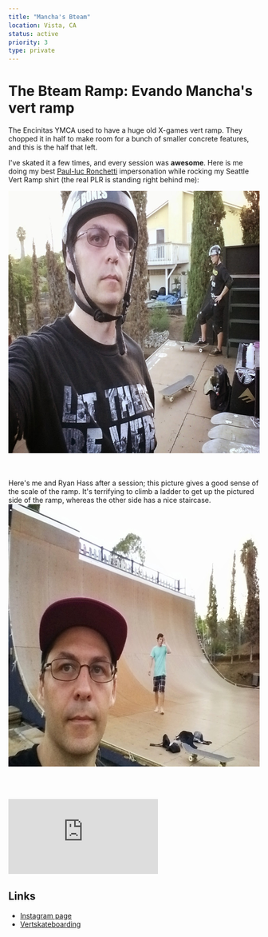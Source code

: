 ```yaml
---
title: "Mancha's Bteam"
location: Vista, CA
status: active
priority: 3
type: private
---
```

# The Bteam Ramp: Evando Mancha's vert ramp

The Encinitas YMCA used to have a huge old X-games vert ramp.
They chopped it in half to make room for a bunch of smaller 
concrete features, and this is the half that left.

I've skated it a few times, and every session was **awesome**.  Here
is me doing my best [Paul-luc Ronchetti](https://www.instagram.com/plronchetti/?hl=en) impersonation while rocking my Seattle Vert Ramp shirt (the real PLR is standing right behind me):

<img src="../../public/images/me-plr-mancha.png" width="700px" height="525px"/>

<br/><br/>
Here's me and Ryan Hass after a session; this picture gives a good
sense of the scale of the ramp.  It's terrifying to climb a ladder to
get up the pictured side of the ramp, whereas the other side has a nice 
staircase.
<img src="../../public/images/mancha-me-ryan-hass.png" width="700px" height="525px"/>


<br/><br/>
<iframe src="https://www.youtube.com/embed/z7HWRToiOxE" title="YouTube video player" frameBorder="0" allow="accelerometer; autoplay; clipboard-write; encrypted-media; gyroscope; picture-in-picture" allowFullScreen></iframe>

## Links

- [Instagram page](https://www.instagram.com/bteam_ramp/)
- [Vertskateboarding](http://vertskateboarding.com/profiles/skater-contributors/evandro-mancha-menezes/)